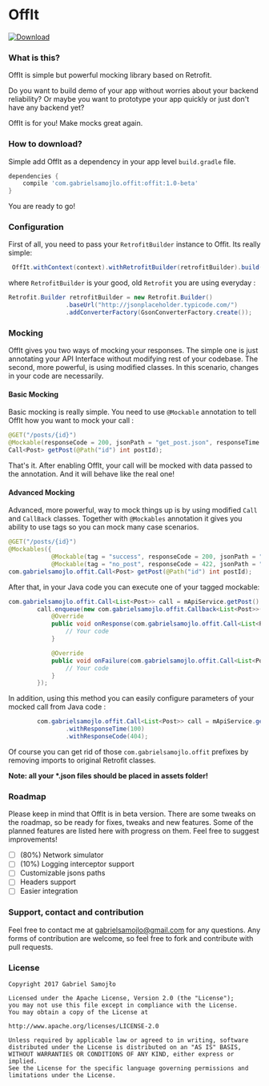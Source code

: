 # OffIt 
[ ![Download](https://api.bintray.com/packages/gabrielsamojlo/OffIt/OffIt/images/download.svg) ](https://bintray.com/gabrielsamojlo/OffIt/OffIt/_latestVersion)

### What is this?

OffIt is simple but powerful mocking library based on Retrofit. 

Do you want to build demo of your app without worries about your backend reliability? 
Or maybe you want to prototype your app quickly or just don't have any backend yet?

OffIt is for you!
Make mocks great again.

### How to download?

Simple add OffIt as a dependency in your app level ```build.gradle``` file.

```gradle
dependencies {
    compile 'com.gabrielsamojlo.offit:offit:1.0-beta'
}

```

You are ready to go!

### Configuration

First of all, you need to pass your ```RetrofitBuilder``` instance to Offit. Its really simple:

```java
 OffIt.withContext(context).withRetrofitBuilder(retrofitBuilder).build(isMocked).create(ApiService.class);
```

where ```RetrofitBuilder``` is your good, old ```Retrofit``` you are using everyday :

```java
Retrofit.Builder retrofitBuilder = new Retrofit.Builder()
                .baseUrl("http://jsonplaceholder.typicode.com/")
                .addConverterFactory(GsonConverterFactory.create());
```

### Mocking

OffIt gives you two ways of mocking your responses. The simple one is just annotating your API Interface without modifying rest of your codebase. The second, more powerful, is using modified classes. In this scenario, changes in your code are necessarily.

#### Basic Mocking ####

Basic mocking is really simple. You need to use ```@Mockable``` annotation to tell OffIt how you want to mock your call :

```java
@GET("/posts/{id}")
@Mockable(responseCode = 200, jsonPath = "get_post.json", responseTime = 1000)
Call<Post> getPost(@Path("id") int postId);
```
That's it. After enabling OffIt, your call will be mocked with data passed to the annotation. And it will behave like the real one!

#### Advanced Mocking ####

Advanced, more powerful, way to mock things up is by using modified ```Call``` and ```CallBack``` classes. 
Together with ```@Mockables``` annotation it gives you ability to use tags so you can mock many case scenarios.

```java
@GET("/posts/{id}")
@Mockables({
            @Mockable(tag = "success", responseCode = 200, jsonPath = "get_post.json", responseTime = 3500),
            @Mockable(tag = "no_post", responseCode = 422, jsonPath = "get_post_error.json", responseTime = 4500)})
com.gabrielsamojlo.offit.Call<Post> getPost(@Path("id") int postId);
```

After that, in your Java code you can execute one of your tagged mockable:

```java
com.gabrielsamojlo.offit.Call<List<Post>> call = mApiService.getPost().withTag("no_post");
        call.enqueue(new com.gabrielsamojlo.offit.Callback<List<Post>>() {
            @Override
            public void onResponse(com.gabrielsamojlo.offit.Call<List<Post>> call, Response<List<Post>> response) {
                // Your code
            }

            @Override
            public void onFailure(com.gabrielsamojlo.offit.Call<List<Post>> call, Throwable t) {
                // Your code
            }
        });
```

In addition, using this method you can easily configure parameters of your mocked call from Java code :

```java
        com.gabrielsamojlo.offit.Call<List<Post>> call = mApiService.getPosts()
                .withResponseTime(100)
                .withResponseCode(404);
```

Of course you can get rid of those ```com.gabrielsamojlo.offit``` prefixes by removing imports to original Retrofit classes.

__Note: all your *.json files should be placed in assets folder!__

### Roadmap

Please keep in mind that OffIt is in beta version. There are some tweaks on the roadmap, so be ready for fixes, tweaks and new features.
Some of the planned features are listed here with progress on them. Feel free to suggest improvements!

- [ ] (80%) Network simulator
- [ ] (10%) Logging interceptor support
- [ ] Customizable jsons paths
- [ ] Headers support
- [ ] Easier integration

### Support, contact and contribution

Feel free to contact me at gabrielsamojlo@gmail.com for any questions.
Any forms of contribution are welcome, so feel free to fork and contribute with pull requests.

### License
```
Copyright 2017 Gabriel Samojło

Licensed under the Apache License, Version 2.0 (the "License");
you may not use this file except in compliance with the License.
You may obtain a copy of the License at

http://www.apache.org/licenses/LICENSE-2.0

Unless required by applicable law or agreed to in writing, software
distributed under the License is distributed on an "AS IS" BASIS,
WITHOUT WARRANTIES OR CONDITIONS OF ANY KIND, either express or implied.
See the License for the specific language governing permissions and
limitations under the License.
```
